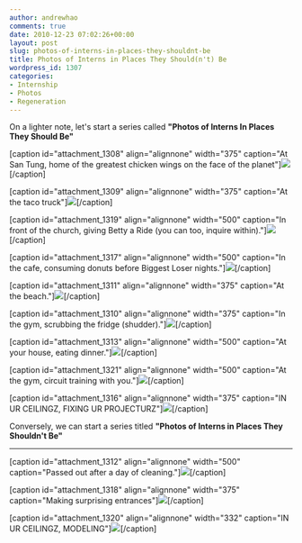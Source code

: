 ```yaml
---
author: andrewhao
comments: true
date: 2010-12-23 07:02:26+00:00
layout: post
slug: photos-of-interns-in-places-they-shouldnt-be
title: Photos of Interns in Places They Should(n't) Be
wordpress_id: 1307
categories:
- Internship
- Photos
- Regeneration
---
```


On a lighter note, let's start a series called **"Photos of Interns In Places They Should Be"**

[caption id="attachment_1308" align="alignnone" width="375" caption="At San Tung, home of the greatest chicken wings on the face of the planet"][![](http://www.andrewhao.com/wp-content/uploads/2010/12/IMG_0580-375x500.jpg)](http://www.andrewhao.com/2010/12/23/photos-of-interns-in-places-they-shouldnt-be/img_0580/)[/caption]

[caption id="attachment_1309" align="alignnone" width="375" caption="At the taco truck"][![](http://www.andrewhao.com/wp-content/uploads/2010/12/IMG_0588-375x500.jpg)](http://www.andrewhao.com/2010/12/23/photos-of-interns-in-places-they-shouldnt-be/img_0588/)[/caption]

[caption id="attachment_1319" align="alignnone" width="500" caption="In front of the church, giving Betty a Ride (you can too, inquire within)."][![](http://www.andrewhao.com/wp-content/uploads/2010/12/IMG_1052-500x375.jpg)](http://www.andrewhao.com/2010/12/23/photos-of-interns-in-places-they-shouldnt-be/img_1052/)[/caption]

[caption id="attachment_1317" align="alignnone" width="500" caption="In the cafe, consuming donuts before Biggest Loser nights."][![](http://www.andrewhao.com/wp-content/uploads/2010/12/IMG_0988-500x375.jpg)](http://www.andrewhao.com/2010/12/23/photos-of-interns-in-places-they-shouldnt-be/img_0988/)[/caption]

[caption id="attachment_1311" align="alignnone" width="375" caption="At the beach."][![](http://www.andrewhao.com/wp-content/uploads/2010/12/IMG_0755-375x500.jpg)](http://www.andrewhao.com/2010/12/23/photos-of-interns-in-places-they-shouldnt-be/img_0755/)[/caption]

[caption id="attachment_1310" align="alignnone" width="375" caption="In the gym, scrubbing the fridge (shudder)."][![](http://www.andrewhao.com/wp-content/uploads/2010/12/IMG_0744-375x500.jpg)](http://www.andrewhao.com/2010/12/23/photos-of-interns-in-places-they-shouldnt-be/img_0744/)[/caption]

[caption id="attachment_1313" align="alignnone" width="500" caption="At your house, eating dinner."][![](http://www.andrewhao.com/wp-content/uploads/2010/12/IMG_0836-500x375.jpg)](http://www.andrewhao.com/2010/12/23/photos-of-interns-in-places-they-shouldnt-be/img_0836/)[/caption]

[caption id="attachment_1321" align="alignnone" width="500" caption="At the gym, circuit training with you."][![](http://www.andrewhao.com/wp-content/uploads/2010/12/IMG_0999-500x500.jpg)](http://www.andrewhao.com/2010/12/23/photos-of-interns-in-places-they-shouldnt-be/img_0999/)[/caption]

[caption id="attachment_1316" align="alignnone" width="375" caption="IN UR CEILINGZ, FIXING UR PROJECTURZ"][![](http://www.andrewhao.com/wp-content/uploads/2010/12/IMG_0968-375x500.jpg)](http://www.andrewhao.com/2010/12/23/photos-of-interns-in-places-they-shouldnt-be/img_0968/)[/caption]

Conversely, we can start a series titled **"Photos of Interns in Places They Shouldn't Be"**

** **

[caption id="attachment_1312" align="alignnone" width="500" caption="Passed out after a day of cleaning."]**[![](http://www.andrewhao.com/wp-content/uploads/2010/12/IMG_0829-500x375.jpg)](http://www.andrewhao.com/2010/12/23/photos-of-interns-in-places-they-shouldnt-be/img_0829/)**[/caption]

[caption id="attachment_1318" align="alignnone" width="375" caption="Making surprising entrances"][![](http://www.andrewhao.com/wp-content/uploads/2010/12/IMG_0890-375x500.jpg)](http://www.andrewhao.com/2010/12/23/photos-of-interns-in-places-they-shouldnt-be/img_0890/)[/caption]

[caption id="attachment_1320" align="alignnone" width="332" caption="IN UR CEILINGZ, MODELING"][![](http://www.andrewhao.com/wp-content/uploads/2010/12/DSC_5666-332x500.jpg)](http://www.andrewhao.com/2010/12/23/photos-of-interns-in-places-they-shouldnt-be/dsc_5666/)[/caption]
